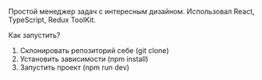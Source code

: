 Простой менеджер задач с интересным дизайном.
Использовал React, TypeScript, Redux ToolKit.

Как запустить?
1) Склонировать репозиторий себе (git clone)
2) Установить зависимости (npm install)
3) Запустить проект (npm run dev)

